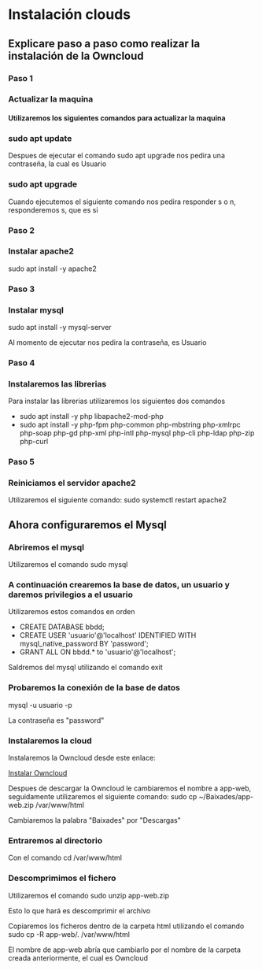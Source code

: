 # Instalación clouds #
<h2> Explicare paso a paso como realizar la instalación de la Owncloud </h2>
<h3> Paso 1 </h3>
<h3> Actualizar la maquina </h3>
<h4> Utilizaremos los siguientes comandos para actualizar la maquina </h4>
<h3> sudo apt update </h3>
<p> Despues de ejecutar el comando sudo apt upgrade nos pedira una contraseña, la cual es Usuario </p>
<h3> sudo apt upgrade </h3>
<p> Cuando ejecutemos el siguiente comando nos pedira responder s o n, responderemos s, que es si</p>
<h3> Paso 2 </h3>
<h3> Instalar apache2 </h3>
<p> sudo apt install -y apache2 </p>
<h3> Paso 3 </h3>
<h3> Instalar mysql </h3>
<p> sudo apt install -y mysql-server </p>
<p> Al momento de ejecutar nos pedira la contraseña, es Usuario</p>
<h3> Paso 4 </h3>
<h3> Instalaremos las librerias </h3>
<p> Para instalar las librerias utilizaremos los siguientes dos comandos </p>
<ul> 
<li> sudo apt install -y php libapache2-mod-php </li>
<li> sudo apt install -y php-fpm php-common php-mbstring php-xmlrpc php-soap php-gd php-xml php-intl php-mysql php-cli php-ldap php-zip php-curl </li>
</ul>
<h3> Paso 5 </h3>
<h3> Reiniciamos el servidor apache2 </h3>
<p> Utilizaremos el siguiente comando: sudo systemctl restart apache2 </p>
<h2> Ahora configuraremos el Mysql </h2>
<h3> Abriremos el mysql </h3>
<p> Utilizaremos el comando sudo mysql </p>
<h3> A continuación crearemos la base de datos, un usuario y daremos privilegios a el usuario </h3>
<p> Utilizaremos estos comandos en orden </p>
<ul>
  <li> CREATE DATABASE bbdd; </li>
  <li> CREATE USER 'usuario'@'localhost' IDENTIFIED WITH mysql_native_password BY 'password'; </li>
  <li> GRANT ALL ON bbdd.* to 'usuario'@'localhost'; </li>
</ul>
<p> Saldremos del mysql utilizando el comando exit </p>
<h3> Probaremos la conexión de la base de datos </h3>
<p> mysql -u usuario -p </p>
<p> La contraseña es "password" </p>
<h3> Instalaremos la cloud </h3>
<p> Instalaremos la Owncloud desde este enlace: </p>
<a href="https://download.owncloud.com/server/stable/owncloud-complete-20240724.zip">Instalar Owncloud</a>
<p> Despues de descargar la Owncloud le cambiaremos el nombre a app-web, seguidamente utilizaremos el siguiente comando: sudo cp ~/Baixades/app-web.zip /var/www/html</p>
<p> Cambiaremos la palabra "Baixades" por "Descargas" </p>
<h3> Entraremos al directorio </h3>
<p> Con el comando cd /var/www/html </p>
<h3> Descomprimimos el fichero </h3>
<p> Utilizaremos el comando sudo unzip app-web.zip </p>
<p> Esto lo que hará es descomprimir el archivo </p>
<p> Copiaremos los ficheros dentro de la carpeta html utilizando el comando sudo cp -R app-web/. /var/www/html </p>
<p> El nombre de app-web abría que cambiarlo por el nombre de la carpeta creada anteriormente, el cual es Owncloud </p>
